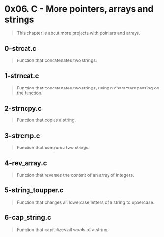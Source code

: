 # 0x06. C - More pointers, arrays and strings
> This chapter is about more projects with pointers and arrays.

## 0-strcat.c
> Function that concatenates two strings.

## 1-strncat.c
> Function that concatenates two strings, using n characters passing on the function.

## 2-strncpy.c
> Function that copies a string.

## 3-strcmp.c
> Function that compares two strings.

## 4-rev_array.c
> Function that reverses the content of an array of integers.

## 5-string_toupper.c
> Function that changes all lowercase letters of a string to uppercase.

## 6-cap_string.c
> Function that capitalizes all words of a string.
